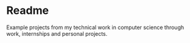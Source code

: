 # Readme
Example projects from my technical work in computer science through work, internships and personal projects.

